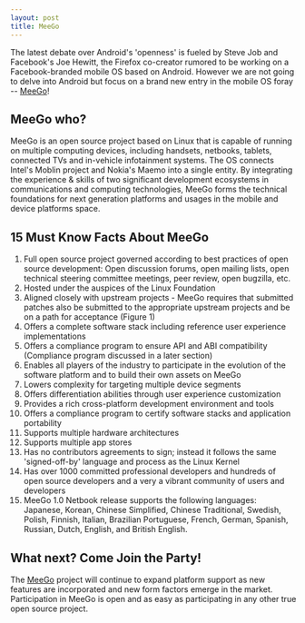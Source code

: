 ```yaml
---
layout: post
title: MeeGo
---
```


The latest debate over Android's 'openness' is fueled by Steve Job and Facebook's Joe Hewitt, the Firefox co-creator rumored to be working on a Facebook-branded mobile OS based on Android. However we are not going to delve into Android but focus on a brand new entry in the mobile OS foray -- <a href="http://meego.com/">MeeGo</a>!

## MeeGo who?

MeeGo is an open source project based on Linux that is capable of running on multiple computing devices, including handsets, netbooks, tablets, connected TVs and in-vehicle infotainment systems. The OS connects Intel's Moblin project and Nokia's Maemo into a single entity. By integrating the experience & skills of two significant development ecosystems in communications and computing technologies, MeeGo forms the technical foundations for next generation platforms and usages in the mobile and device platforms space.

## 15 Must Know Facts About MeeGo

1. Full open source project governed according to best practices of open source development: Open discussion forums, open mailing lists, open technical steering committee meetings, peer review, open bugzilla, etc.
1. Hosted under the auspices of the Linux Foundation
1. Aligned closely with upstream projects - MeeGo requires that submitted patches also be submitted to the appropriate upstream projects and be on a path for acceptance (Figure 1)
1. Offers a complete software stack including reference user experience implementations
1. Offers a compliance program to ensure API and ABI compatibility (Compliance program discussed in a later section)
1. Enables all players of the industry to participate in the evolution of the software platform and to build their own assets on MeeGo
1. Lowers complexity for targeting multiple device segments
1. Offers differentiation abilities through user experience customization
1. Provides a rich cross-platform development environment and tools
1. Offers a compliance program to certify software stacks and application portability
1. Supports multiple hardware architectures
1. Supports multiple app stores
1. Has no contributors agreements to sign; instead it follows the same 'signed-off-by' language and process as the Linux Kernel
1. Has over 1000 committed professional developers and hundreds of open source developers and a very a vibrant community of users and developers
1. MeeGo 1.0 Netbook release supports the following languages: Japanese, Korean, Chinese Simplified, Chinese Traditional, Swedish, Polish, Finnish, Italian, Brazilian Portuguese, French, German, Spanish, Russian, Dutch, English, and British English.

## What next? Come Join the Party!

The <a href="http://meego.com/">MeeGo</a> project will continue to expand platform support as new features are incorporated and new form factors emerge in the market. Participation in MeeGo is open and as easy as participating in any other true open source project.

